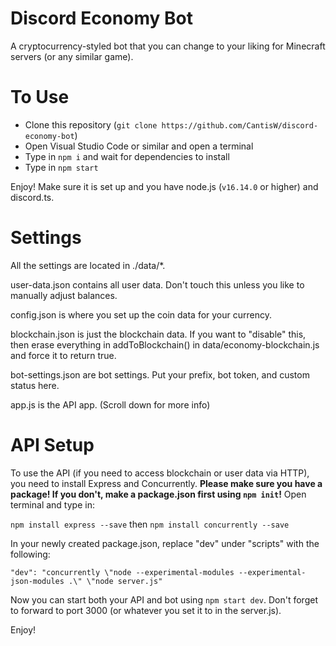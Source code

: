 # Discord Economy Bot

A cryptocurrency-styled bot that you can change to your liking for Minecraft servers (or any similar game).

# To Use

* Clone this repository (`git clone https://github.com/CantisW/discord-economy-bot`)
* Open Visual Studio Code or similar and open a terminal
* Type in `npm i` and wait for dependencies to install
* Type in `npm start`

Enjoy! Make sure it is set up and you have node.js (`v16.14.0` or higher) and discord.ts.

# Settings

All the settings are located in ./data/*.

user-data.json contains all user data. Don't touch this unless you like to manually adjust balances.

config.json is where you set up the coin data for your currency.

blockchain.json is just the blockchain data. If you want to "disable" this, then erase everything in addToBlockchain() in data/economy-blockchain.js and force it to return true.

bot-settings.json are bot settings. Put your prefix, bot token, and custom status here.

app.js is the API app. (Scroll down for more info)

# API Setup

To use the API (if you need to access blockchain or user data via HTTP), you need to install Express and Concurrently. **Please make sure you have a package! If you don't, make a package.json first using `npm init`!**
Open terminal and type in:

`npm install express --save`
then
`npm install concurrently --save`

In your newly created package.json, replace "dev" under "scripts" with the following:

`"dev": "concurrently \"node --experimental-modules --experimental-json-modules .\" \"node server.js" `

Now you can start both your API and bot using `npm start dev`.
Don't forget to forward to port 3000 (or whatever you set it to in the server.js).

Enjoy!
